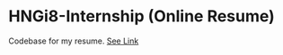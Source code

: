 # HNGi8-Internship (Online Resume)

Codebase for my resume. [See Link](https://gentle-retreat-28292.herokuapp.com/)
